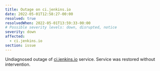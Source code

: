 ```yaml
---
title: Outage on ci.jenkins.io
date: 2022-05-01T12:58:27-00:00
resolved: true
resolvedWhen: 2022-05-01T13:59:33-00:00
# Possible severity levels: down, disrupted, notice
severity: down
affected:
  - ci.jenkins.io
section: issue
---
```


Undiagnosed outage of [ci.jenkins.io](https://ci.jenkins.io) service.
Service was restored without intervention.
